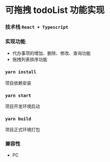 # 可拖拽 todoList 功能实现

### 技术栈 `React + Typescript`

### 实现功能
+ 代办事项的增加、删除、修改、查询功能
+ 拖拽列表排序功能

### `yarn install`
项目依赖安装

### `yarn start`
项目开发环境启动

### `yarn build`
项目正式环境打包

### 兼容性
+ PC
